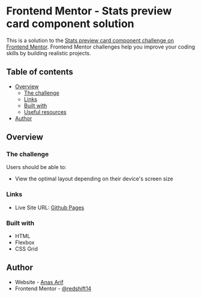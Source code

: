 # Frontend Mentor - Stats preview card component solution

This is a solution to the [Stats preview card component challenge on Frontend Mentor](https://www.frontendmentor.io/challenges/stats-preview-card-component-8JqbgoU62). Frontend Mentor challenges help you improve your coding skills by building realistic projects. 

## Table of contents

- [Overview](#overview)
  - [The challenge](#the-challenge)
  - [Links](#links)
  - [Built with](#built-with)
  - [Useful resources](#useful-resources)
- [Author](#author)

## Overview

### The challenge

Users should be able to:

- View the optimal layout depending on their device's screen size

### Links

- Live Site URL: [Github Pages](https://redshift14.github.io/front-end-mentor-stats-preview-card-component/)

### Built with

- HTML
- Flexbox
- CSS Grid

## Author

- Website - [Anas Arif](https://redshift14.github.io/portfolio/)
- Frontend Mentor - [@redshift14](https://www.frontendmentor.io/profile/redshift14)
